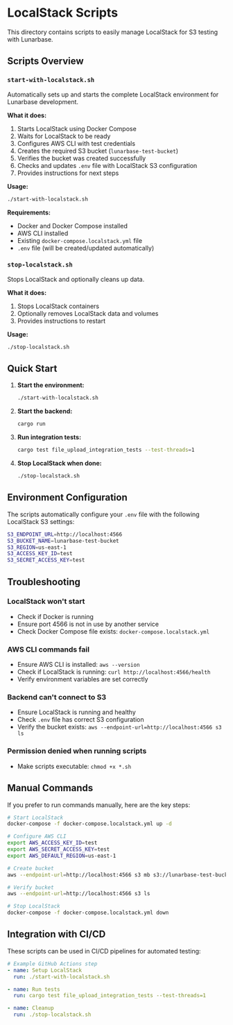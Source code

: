 # LocalStack Scripts

This directory contains scripts to easily manage LocalStack for S3 testing with Lunarbase.

## Scripts Overview

### `start-with-localstack.sh`

Automatically sets up and starts the complete LocalStack environment for Lunarbase development.

**What it does:**
1. Starts LocalStack using Docker Compose
2. Waits for LocalStack to be ready
3. Configures AWS CLI with test credentials
4. Creates the required S3 bucket (`lunarbase-test-bucket`)
5. Verifies the bucket was created successfully
6. Checks and updates `.env` file with LocalStack S3 configuration
7. Provides instructions for next steps

**Usage:**
```bash
./start-with-localstack.sh
```

**Requirements:**
- Docker and Docker Compose installed
- AWS CLI installed
- Existing `docker-compose.localstack.yml` file
- `.env` file (will be created/updated automatically)

### `stop-localstack.sh`

Stops LocalStack and optionally cleans up data.

**What it does:**
1. Stops LocalStack containers
2. Optionally removes LocalStack data and volumes
3. Provides instructions to restart

**Usage:**
```bash
./stop-localstack.sh
```

## Quick Start

1. **Start the environment:**
   ```bash
   ./start-with-localstack.sh
   ```

2. **Start the backend:**
   ```bash
   cargo run
   ```

3. **Run integration tests:**
   ```bash
   cargo test file_upload_integration_tests --test-threads=1
   ```

4. **Stop LocalStack when done:**
   ```bash
   ./stop-localstack.sh
   ```

## Environment Configuration

The scripts automatically configure your `.env` file with the following LocalStack S3 settings:

```bash
S3_ENDPOINT_URL=http://localhost:4566
S3_BUCKET_NAME=lunarbase-test-bucket
S3_REGION=us-east-1
S3_ACCESS_KEY_ID=test
S3_SECRET_ACCESS_KEY=test
```

## Troubleshooting

### LocalStack won't start
- Check if Docker is running
- Ensure port 4566 is not in use by another service
- Check Docker Compose file exists: `docker-compose.localstack.yml`

### AWS CLI commands fail
- Ensure AWS CLI is installed: `aws --version`
- Check if LocalStack is running: `curl http://localhost:4566/health`
- Verify environment variables are set correctly

### Backend can't connect to S3
- Ensure LocalStack is running and healthy
- Check `.env` file has correct S3 configuration
- Verify the bucket exists: `aws --endpoint-url=http://localhost:4566 s3 ls`

### Permission denied when running scripts
- Make scripts executable: `chmod +x *.sh`

## Manual Commands

If you prefer to run commands manually, here are the key steps:

```bash
# Start LocalStack
docker-compose -f docker-compose.localstack.yml up -d

# Configure AWS CLI
export AWS_ACCESS_KEY_ID=test
export AWS_SECRET_ACCESS_KEY=test
export AWS_DEFAULT_REGION=us-east-1

# Create bucket
aws --endpoint-url=http://localhost:4566 s3 mb s3://lunarbase-test-bucket

# Verify bucket
aws --endpoint-url=http://localhost:4566 s3 ls

# Stop LocalStack
docker-compose -f docker-compose.localstack.yml down
```

## Integration with CI/CD

These scripts can be used in CI/CD pipelines for automated testing:

```yaml
# Example GitHub Actions step
- name: Setup LocalStack
  run: ./start-with-localstack.sh

- name: Run tests
  run: cargo test file_upload_integration_tests --test-threads=1

- name: Cleanup
  run: ./stop-localstack.sh
```